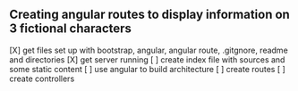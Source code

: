 ## Creating angular routes to display information on 3 fictional characters
[X] get files set up with bootstrap, angular, angular route, .gitgnore, readme and directories
[X] get server running
[ ] create index file with sources and some static content
[ ] use angular to build architecture
[ ] create routes
[ ] create controllers
